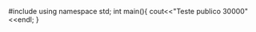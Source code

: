 #include <iostream>
  using namespace std;
  int main(){
    cout<<"Teste publico 30000"<<endl;
  }
